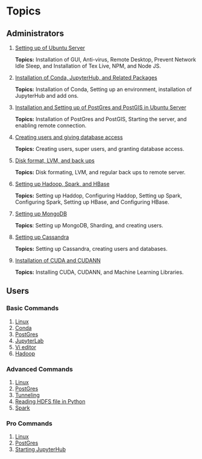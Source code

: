 # Topics

## Administrators

1. [Setting up of Ubuntu Server](ubuntu.html)

    __Topics:__ Installation of GUI, Anti-virus, Remote Desktop, Prevent Network Idle Sleep, and Installation of Tex Live, NPM, and Node JS.
    
2. [Installation of Conda, JupyterHub, and Related Packages](jupyterHub.html)

    __Topics:__ Installation of Conda, Setting up an environment, installation of JupyterHub and add ons. 

3. [Installation and Setting up of PostGres and PostGIS in Ubuntu Server](postGres.html)

    __Topics:__ Installation of PostGres and PostGIS, Starting the server, and enabling remote connection. 

4. [Creating users and giving database access](users.html)

    __Topics:__ Creating users, super users, and granting database access.
  
5. [Disk format, LVM, and back ups](lvm.html)

    __Topics:__ Disk formating, LVM, and regular back ups to remote server. 
  
6. [Setting up Hadoop, Spark, and HBase](bigData.html)

    __Topics:__ Setting up Haddop, Configuring Haddop, Setting up Spark, Configuring Spark, Setting up HBase, and Configuring HBase.
  
7. [Setting up MongoDB](mongoDB.html)

    __Topics__: Setting up MongoDB, Sharding, and creating users.
   
8. [Setting up Cassandra](cassandra.html)

    __Topics:__ Setting up Cassandra, creating users and databases.

9. [Installation of CUDA and CUDANN](cuda.html)

    __Topics:__ Installing CUDA, CUDANN, and Machine Learning Libraries. 

## Users

### Basic Commands
1. [Linux](linuxCommands.html)
2. [Conda](condaCommands.html)
3. [PostGres](postGresCommands.html)
4. [JupyterLab](jupyterLabCommands.html)
5. [Vi editor](viCommands.html)
6. [Hadoop](hadoop.html)


### Advanced Commands
1. [Linux](linuxAdvCommands.html)
2. [PostGres](postGresAdvCommands.html)
3. [Tunneling](sshAdvCommands.html)
4. [Reading HDFS file in Python](pythonHDFS.html)
5. [Spark](pythonSpark.html)


### Pro Commands
1. [Linux](linuxProCommands.html)
2. [PostGres](postGresProCommands.html)
3. [Starting JupyterHub](startJupyterHub.html)

